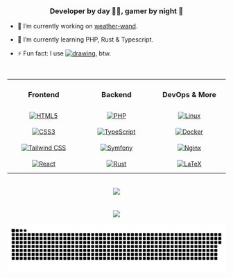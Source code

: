 ### <div align="center">Developer by day 👨‍💻, gamer by night 🚀</div>

- 🔭 I’m currently working on [weather-wand](https://github.com/tnickel-web/weather-wand).


- 🌱 I’m currently learning PHP, Rust & Typescript.


- ⚡ Fun fact: I
  use <a href="https://archlinux.org/"><img src="https://wiki.installgentoo.com/images/f/f9/Arch-linux-logo.png" alt="drawing" width="20" height="20"/></a>,
  btw.

<br/>  

<table><tr><td valign="top" width="33%">

<h3 align="center">Frontend</h3>
<h4></h4>
<div align="center">  
<a href="https://en.wikipedia.org/wiki/HTML5" target="_blank"><img style="margin: 10px" src="https://skillicons.dev/icons?i=html" alt="HTML5" height="50" /></a>  
<a href="https://www.w3schools.com/css/" target="_blank"><img style="margin: 10px" src="https://skillicons.dev/icons?i=css" alt="CSS3" height="50" /></a>  
<a href="https://www.tailwindcss.com/" target="_blank"><img style="margin: 10px" src="https://skillicons.dev/icons?i=tailwind" alt="Tailwind CSS" height="50" /></a>  
<a href="https://reactjs.org/" target="_blank"><img style="margin: 10px" src="https://skillicons.dev/icons?i=react" alt="React" height="50" /></a>  
</div>

</td><td valign="top" width="33%">


<h3 align="center">Backend</h3>
<h4></h4>
<div align="center">  
<a href="https://www.php.net/" target="_blank"><img style="margin: 10px" src="https://skillicons.dev/icons?i=php" alt="PHP" height="50" /></a>  
<a href="https://www.typescriptlang.org/" target="_blank"><img style="margin: 10px" src="https://skillicons.dev/icons?i=ts" alt="TypeScript" height="50" /></a>  
<a href="https://symfony.com/" target="_blank"><img style="margin: 10px" src="https://skillicons.dev/icons?i=symfony" alt="Symfony" height="50" /></a>  
<a href="https://www.rust-lang.org/" target="_blank"><img style="margin: 10px" src="https://skillicons.dev/icons?i=rust" alt="Rust" height="50" /></a>  
</div>

</td><td valign="top" width="33%">



<h3 align="center">DevOps & More</h3>
<h4></h4>
<div align="center">  
<a href="https://www.linux.org/" target="_blank"><img style="margin: 10px" src="https://skillicons.dev/icons?i=linux" alt="Linux" height="50" /></a>  
<a href="https://www.docker.com/" target="_blank"><img style="margin: 10px" src="https://skillicons.dev/icons?i=docker" alt="Docker" height="50" /></a>  
<a href="https://www.nginx.com/" target="_blank"><img style="margin: 10px" src="https://skillicons.dev/icons?i=nginx" alt="Nginx" height="50" /></a>  
<a href="https://www.latex-project.org/" target="_blank"><img style="margin: 10px" src="https://skillicons.dev/icons?i=latex" alt="LaTeX" height="50" /></a>  
</div>

</td></tr></table>  

<br/>  

<div align="center"><img src="https://github-readme-stats.vercel.app/api?username=tnickel-web&show_icons=true&count_private=true&hide_border=true" align="center" /></div>  

<br/>  



<br/>  

<div align="center">
<img src="https://komarev.com/ghpvc/?username=tnickel-web&&style=flat-square" align="center" />
</div>  

<br />

<img src="https://raw.githubusercontent.com/tnickel-web/tnickel-web/output/github-contribution-grid-snake-dark.svg" alt="Snake animation" />

###

